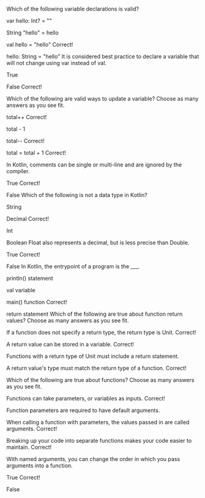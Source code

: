 Which of the following variable declarations is valid?

var hello: Int? = ""

String "hello" = hello

val hello = "hello"
Correct!


hello: String = "hello"
It is considered best practice to declare a variable that will not change using var instead of val.

True

False
Correct!

Which of the following are valid ways to update a variable?
Choose as many answers as you see fit.


total++
Correct!


total - 1

total--
Correct!


total = total + 1
Correct!

In Kotlin, comments can be single or multi-line and are ignored by the compiler.

True
Correct!


False
Which of the following is not a data type in Kotlin?

String

Decimal
Correct!


Int

Boolean
Float also represents a decimal, but is less precise than Double.

True
Correct!


False
In Kotlin, the entrypoint of a program is the ___.

println() statement

val variable

main() function
Correct!


return statement
Which of the following are true about function return values?
Choose as many answers as you see fit.


If a function does not specify a return type, the return type is Unit.
Correct!


A return value can be stored in a variable.
Correct!


Functions with a return type of Unit must include a return statement.

A return value's type must match the return type of a function.
Correct!

Which of the following are true about functions?
Choose as many answers as you see fit.


Functions can take parameters, or variables as inputs.
Correct!


Function parameters are required to have default arguments.

When calling a function with parameters, the values passed in are called arguments.
Correct!


Breaking up your code into separate functions makes your code easier to maintain.
Correct!

With named arguments, you can change the order in which you pass arguments into a function.

True
Correct!


False
